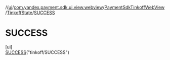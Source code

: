 //[ui](../../../../../index.md)/[com.yandex.payment.sdk.ui.view.webview](../../../index.md)/[PaymentSdkTinkoffWebView](../../index.md)/[TinkoffState](../index.md)/[SUCCESS](index.md)

# SUCCESS

[ui]\
[SUCCESS](index.md)("tinkoff/SUCCESS")
